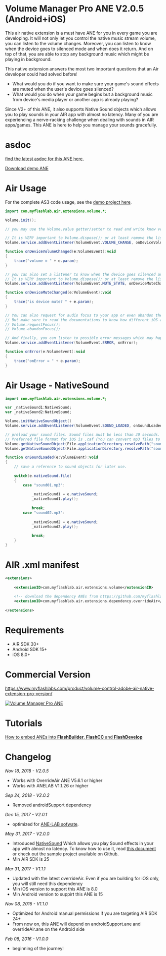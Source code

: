 # Volume Manager Pro ANE V2.0.5 (Android+iOS)
This air native extension is a must have ANE for you in every game you are developing. It will not only let you control the native music stream volume, you can listen to the volume changes. Moreover, you can listen to know when the device goes to silenced mode and when does it return. And on top of that, you are able to stop any background music which might be playing in background.

This native extension answers the most two important questions that an Air developer could had solved before!
- What would you do if you want to make sure your game's sound effects are muted when the user's device goes silenced?
- What would you do when your game begins but a background music from device's media player or another app is already playing?

Since V2+ of this ANE, it also supports Native Sound objects which allows you to play sounds in your AIR app with almost no latency. Many of you are experiencing a nerve-racking challenge when dealing with sounds in AIR apps/games. This ANE is here to help you manage your sounds gracefully. 

# asdoc
[find the latest asdoc for this ANE here.](http://myflashlab.github.io/asdoc/com/myflashlab/air/extensions/volume/package-detail.html)

[Download demo ANE](https://github.com/myflashlab/VolumePro-ANE/tree/master/AIR/lib)

# Air Usage
For the complete AS3 code usage, see the [demo project here](https://github.com/myflashlab/VolumePro-ANE/blob/master/AIR/src/Main.as).

```actionscript
import com.myflashlab.air.extensions.volume.*;

Volume.init();

// you may use the Volume.value getter/setter to read and write know volume values. it must be a number between 0 and 1

// It is VERY important to Volume.dispose(); or at least remove the listener when you're closing your app
Volume.service.addEventListener(VolumeEvent.VOLUME_CHANGE, onDeviceVolumeChanged);

function onDeviceVolumeChanged(e:VolumeEvent):void
{
	trace("volume = " + e.param);
}

// you can also set a listener to know when the device goes silenced and when it comes back to normal
// It is VERY important to Volume.dispose(); or at least remove the listener when you're closing your app
Volume.service.addEventListener(VolumeEvent.MUTE_STATE, onDeviceMuteChanged);

function onDeviceMuteChanged(e:VolumeEvent):void
{
	trace("is device mute? " + e.param);
}

// You can also request for audio focus to your app or even abandon the focus from your app with the following command:
// But make sure to read the documentations to know how different iOS and Android would react on this method.
// Volume.requestFocus();
// Volume.abandonFocus();

// And finally, you can listen to possible error messages which may happen on iOS side.
Volume.service.addEventListener(VolumeEvent.ERROR, onError);

function onError(e:VolumeEvent):void
{
	trace("onError = " + e.param);
}
```
# Air Usage - NativeSound
```actionscript
import com.myflashlab.air.extensions.volume.*;

var _nativeSound1:NativeSound;
var _nativeSound2:NativeSound;

Volume.initNativeSoundObject()
Volume.service.addEventListener(VolumeEvent.SOUND_LOADED, onSoundLoaded);

// preload your sound files. Sound files must be less than 30 seconds.
// Preferred file format for iOS is .caf (You can convert mp3 files to .caf very easily. just Google it.
Volume.getNativeSoundObject(File.applicationDirectory.resolvePath("sound01.mp3"));
Volume.getNativeSoundObject(File.applicationDirectory.resolvePath("sound02.mp3"));

function onSoundLoaded(e:VolumeEvent):void
{
	// save a reference to sound objects for later use.
		
	switch(e.nativeSound.file)
	{
		case "sound01.mp3":
				
			_nativeSound1 = e.nativeSound;
			_nativeSound1.play();
			
			break;
		case "sound02.mp3":
			
			_nativeSound2 = e.nativeSound;
			_nativeSound2.play();
			
			break;
	}
}

```

# AIR .xml manifest
```xml
<extensions>
	
	<extensionID>com.myflashlab.air.extensions.volume</extensionID>
	
	<!-- download the dependency ANEs from https://github.com/myflashlab/common-dependencies-ANE -->
	<extensionID>com.myflashlab.air.extensions.dependency.overrideAir</extensionID>
	
</extensions>
```

# Requirements
* AIR SDK 30+
* Android SDK 15+
* iOS 8.0+

# Commercial Version
https://www.myflashlabs.com/product/volume-control-adobe-air-native-extension-pro-version/

[![Volume Manager Pro ANE](https://www.myflashlabs.com/wp-content/uploads/2016/02/product_adobe-air-ane-extension-volume-manager-pro-2018-595x738.jpg)](https://www.myflashlabs.com/product/volume-control-adobe-air-native-extension-pro-version/)

# Tutorials
[How to embed ANEs into **FlashBuilder**, **FlashCC** and **FlashDevelop**](https://www.youtube.com/watch?v=Oubsb_3F3ec&list=PL_mmSjScdnxnSDTMYb1iDX4LemhIJrt1O)  

# Changelog
*Nov 18, 2018 - V2.0.5*
* Works with OverrideAir ANE V5.6.1 or higher
* Works with ANELAB V1.1.26 or higher

*Sep 24, 2018 - V2.0.2*
* Removed androidSupport dependency

*Dec 15, 2017 - V2.0.1*
* optimized for [ANE-LAB sofwate](https://github.com/myflashlab/ANE-LAB).

*May 31, 2017 - V2.0.0*
* Introduced [NativeSound](http://myflashlab.github.io/asdoc/com/myflashlab/air/extensions/volume/NativeSound.html) Which allows you play Sound effects in your app with almost no latency. To know how to use it, read [this document](http://myflashlab.github.io/asdoc/com/myflashlab/air/extensions/volume/Volume.html#getNativeSoundObject()) or check out the sample project available on Github.
* Min AIR SDK is 25

*Mar 31, 2017 - V1.1.1*
* Updated with the latest overrideAir. Even if you are building for iOS only, you will still need this dependency
* Min iOS version to support this ANE is 8.0
* Min Android version to suppirt this ANE is 15

*Nov 08, 2016 - V1.1.0*
* Optimized for Android manual permissions if you are targeting AIR SDK 24+
* From now on, this ANE will depend on androidSupport.ane and overrideAir.ane on the Android side

*Feb 08, 2016 - V1.0.0*
* beginning of the journey!